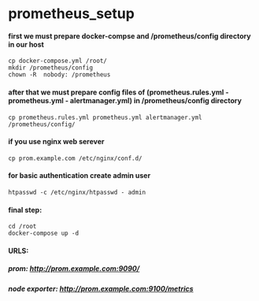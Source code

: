 # prometheus_setup

#### first we must prepare docker-compse and /prometheus/config directory in our host
```
cp docker-compose.yml /root/
mkdir /prometheus/config
chown -R  nobody: /prometheus
```
#### after that we must prepare  config files of (prometheus.rules.yml - prometheus.yml - alertmanager.yml) in /prometheus/config directory
```
cp prometheus.rules.yml prometheus.yml alertmanager.yml /prometheus/config/
```
#### if you use nginx web serever
```
cp prom.example.com /etc/nginx/conf.d/
```
#### for basic authentication create admin user
```
htpasswd -c /etc/nginx/htpasswd - admin
```
#### final step:
```
cd /root
docker-compose up -d
```
#### URLS:
##### prom: http://prom.example.com:9090/ 
##### node exporter: http://prom.example.com:9100/metrics 

